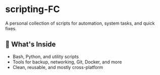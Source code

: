 # scripting-FC

A personal collection of scripts for automation, system tasks, and quick fixes.

## 📁 What's Inside

- Bash, Python, and utility scripts
- Tools for backup, networking, Git, Docker, and more
- Clean, reusable, and mostly cross-platform

